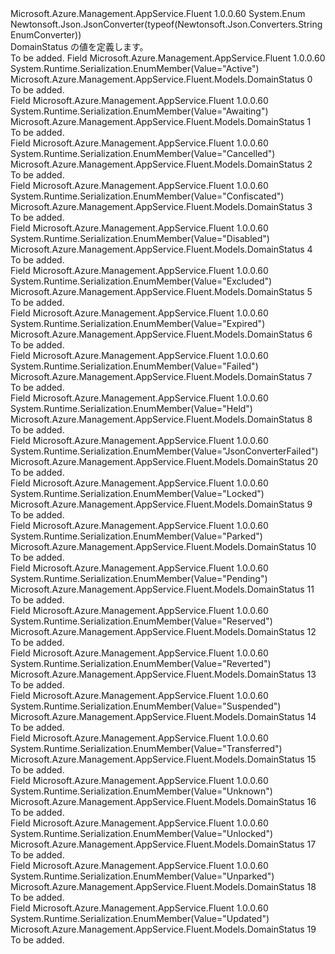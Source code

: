 <Type Name="DomainStatus" FullName="Microsoft.Azure.Management.AppService.Fluent.Models.DomainStatus">
  <TypeSignature Language="C#" Value="public enum DomainStatus" />
  <TypeSignature Language="ILAsm" Value=".class public auto ansi sealed DomainStatus extends System.Enum" />
  <TypeSignature Language="DocId" Value="T:Microsoft.Azure.Management.AppService.Fluent.Models.DomainStatus" />
  <TypeSignature Language="VB.NET" Value="Public Enum DomainStatus" />
  <TypeSignature Language="F#" Value="type DomainStatus = " />
  <AssemblyInfo>
    <AssemblyName>Microsoft.Azure.Management.AppService.Fluent</AssemblyName>
    <AssemblyVersion>1.0.0.60</AssemblyVersion>
  </AssemblyInfo>
  <Base>
    <BaseTypeName>System.Enum</BaseTypeName>
  </Base>
  <Attributes>
    <Attribute>
      <AttributeName>Newtonsoft.Json.JsonConverter(typeof(Newtonsoft.Json.Converters.StringEnumConverter))</AttributeName>
    </Attribute>
  </Attributes>
  <Docs>
    <summary>
            DomainStatus の値を定義します。
            </summary>
    <remarks>To be added.</remarks>
  </Docs>
  <Members>
    <Member MemberName="Active">
      <MemberSignature Language="C#" Value="Active" />
      <MemberSignature Language="ILAsm" Value=".field public static literal valuetype Microsoft.Azure.Management.AppService.Fluent.Models.DomainStatus Active = int32(0)" />
      <MemberSignature Language="DocId" Value="F:Microsoft.Azure.Management.AppService.Fluent.Models.DomainStatus.Active" />
      <MemberSignature Language="VB.NET" Value="Active" />
      <MemberSignature Language="F#" Value="Active = 0" Usage="Microsoft.Azure.Management.AppService.Fluent.Models.DomainStatus.Active" />
      <MemberType>Field</MemberType>
      <AssemblyInfo>
        <AssemblyName>Microsoft.Azure.Management.AppService.Fluent</AssemblyName>
        <AssemblyVersion>1.0.0.60</AssemblyVersion>
      </AssemblyInfo>
      <Attributes>
        <Attribute>
          <AttributeName>System.Runtime.Serialization.EnumMember(Value="Active")</AttributeName>
        </Attribute>
      </Attributes>
      <ReturnValue>
        <ReturnType>Microsoft.Azure.Management.AppService.Fluent.Models.DomainStatus</ReturnType>
      </ReturnValue>
      <MemberValue>0</MemberValue>
      <Docs>
        <summary>To be added.</summary>
      </Docs>
    </Member>
    <Member MemberName="Awaiting">
      <MemberSignature Language="C#" Value="Awaiting" />
      <MemberSignature Language="ILAsm" Value=".field public static literal valuetype Microsoft.Azure.Management.AppService.Fluent.Models.DomainStatus Awaiting = int32(1)" />
      <MemberSignature Language="DocId" Value="F:Microsoft.Azure.Management.AppService.Fluent.Models.DomainStatus.Awaiting" />
      <MemberSignature Language="VB.NET" Value="Awaiting" />
      <MemberSignature Language="F#" Value="Awaiting = 1" Usage="Microsoft.Azure.Management.AppService.Fluent.Models.DomainStatus.Awaiting" />
      <MemberType>Field</MemberType>
      <AssemblyInfo>
        <AssemblyName>Microsoft.Azure.Management.AppService.Fluent</AssemblyName>
        <AssemblyVersion>1.0.0.60</AssemblyVersion>
      </AssemblyInfo>
      <Attributes>
        <Attribute>
          <AttributeName>System.Runtime.Serialization.EnumMember(Value="Awaiting")</AttributeName>
        </Attribute>
      </Attributes>
      <ReturnValue>
        <ReturnType>Microsoft.Azure.Management.AppService.Fluent.Models.DomainStatus</ReturnType>
      </ReturnValue>
      <MemberValue>1</MemberValue>
      <Docs>
        <summary>To be added.</summary>
      </Docs>
    </Member>
    <Member MemberName="Cancelled">
      <MemberSignature Language="C#" Value="Cancelled" />
      <MemberSignature Language="ILAsm" Value=".field public static literal valuetype Microsoft.Azure.Management.AppService.Fluent.Models.DomainStatus Cancelled = int32(2)" />
      <MemberSignature Language="DocId" Value="F:Microsoft.Azure.Management.AppService.Fluent.Models.DomainStatus.Cancelled" />
      <MemberSignature Language="VB.NET" Value="Cancelled" />
      <MemberSignature Language="F#" Value="Cancelled = 2" Usage="Microsoft.Azure.Management.AppService.Fluent.Models.DomainStatus.Cancelled" />
      <MemberType>Field</MemberType>
      <AssemblyInfo>
        <AssemblyName>Microsoft.Azure.Management.AppService.Fluent</AssemblyName>
        <AssemblyVersion>1.0.0.60</AssemblyVersion>
      </AssemblyInfo>
      <Attributes>
        <Attribute>
          <AttributeName>System.Runtime.Serialization.EnumMember(Value="Cancelled")</AttributeName>
        </Attribute>
      </Attributes>
      <ReturnValue>
        <ReturnType>Microsoft.Azure.Management.AppService.Fluent.Models.DomainStatus</ReturnType>
      </ReturnValue>
      <MemberValue>2</MemberValue>
      <Docs>
        <summary>To be added.</summary>
      </Docs>
    </Member>
    <Member MemberName="Confiscated">
      <MemberSignature Language="C#" Value="Confiscated" />
      <MemberSignature Language="ILAsm" Value=".field public static literal valuetype Microsoft.Azure.Management.AppService.Fluent.Models.DomainStatus Confiscated = int32(3)" />
      <MemberSignature Language="DocId" Value="F:Microsoft.Azure.Management.AppService.Fluent.Models.DomainStatus.Confiscated" />
      <MemberSignature Language="VB.NET" Value="Confiscated" />
      <MemberSignature Language="F#" Value="Confiscated = 3" Usage="Microsoft.Azure.Management.AppService.Fluent.Models.DomainStatus.Confiscated" />
      <MemberType>Field</MemberType>
      <AssemblyInfo>
        <AssemblyName>Microsoft.Azure.Management.AppService.Fluent</AssemblyName>
        <AssemblyVersion>1.0.0.60</AssemblyVersion>
      </AssemblyInfo>
      <Attributes>
        <Attribute>
          <AttributeName>System.Runtime.Serialization.EnumMember(Value="Confiscated")</AttributeName>
        </Attribute>
      </Attributes>
      <ReturnValue>
        <ReturnType>Microsoft.Azure.Management.AppService.Fluent.Models.DomainStatus</ReturnType>
      </ReturnValue>
      <MemberValue>3</MemberValue>
      <Docs>
        <summary>To be added.</summary>
      </Docs>
    </Member>
    <Member MemberName="Disabled">
      <MemberSignature Language="C#" Value="Disabled" />
      <MemberSignature Language="ILAsm" Value=".field public static literal valuetype Microsoft.Azure.Management.AppService.Fluent.Models.DomainStatus Disabled = int32(4)" />
      <MemberSignature Language="DocId" Value="F:Microsoft.Azure.Management.AppService.Fluent.Models.DomainStatus.Disabled" />
      <MemberSignature Language="VB.NET" Value="Disabled" />
      <MemberSignature Language="F#" Value="Disabled = 4" Usage="Microsoft.Azure.Management.AppService.Fluent.Models.DomainStatus.Disabled" />
      <MemberType>Field</MemberType>
      <AssemblyInfo>
        <AssemblyName>Microsoft.Azure.Management.AppService.Fluent</AssemblyName>
        <AssemblyVersion>1.0.0.60</AssemblyVersion>
      </AssemblyInfo>
      <Attributes>
        <Attribute>
          <AttributeName>System.Runtime.Serialization.EnumMember(Value="Disabled")</AttributeName>
        </Attribute>
      </Attributes>
      <ReturnValue>
        <ReturnType>Microsoft.Azure.Management.AppService.Fluent.Models.DomainStatus</ReturnType>
      </ReturnValue>
      <MemberValue>4</MemberValue>
      <Docs>
        <summary>To be added.</summary>
      </Docs>
    </Member>
    <Member MemberName="Excluded">
      <MemberSignature Language="C#" Value="Excluded" />
      <MemberSignature Language="ILAsm" Value=".field public static literal valuetype Microsoft.Azure.Management.AppService.Fluent.Models.DomainStatus Excluded = int32(5)" />
      <MemberSignature Language="DocId" Value="F:Microsoft.Azure.Management.AppService.Fluent.Models.DomainStatus.Excluded" />
      <MemberSignature Language="VB.NET" Value="Excluded" />
      <MemberSignature Language="F#" Value="Excluded = 5" Usage="Microsoft.Azure.Management.AppService.Fluent.Models.DomainStatus.Excluded" />
      <MemberType>Field</MemberType>
      <AssemblyInfo>
        <AssemblyName>Microsoft.Azure.Management.AppService.Fluent</AssemblyName>
        <AssemblyVersion>1.0.0.60</AssemblyVersion>
      </AssemblyInfo>
      <Attributes>
        <Attribute>
          <AttributeName>System.Runtime.Serialization.EnumMember(Value="Excluded")</AttributeName>
        </Attribute>
      </Attributes>
      <ReturnValue>
        <ReturnType>Microsoft.Azure.Management.AppService.Fluent.Models.DomainStatus</ReturnType>
      </ReturnValue>
      <MemberValue>5</MemberValue>
      <Docs>
        <summary>To be added.</summary>
      </Docs>
    </Member>
    <Member MemberName="Expired">
      <MemberSignature Language="C#" Value="Expired" />
      <MemberSignature Language="ILAsm" Value=".field public static literal valuetype Microsoft.Azure.Management.AppService.Fluent.Models.DomainStatus Expired = int32(6)" />
      <MemberSignature Language="DocId" Value="F:Microsoft.Azure.Management.AppService.Fluent.Models.DomainStatus.Expired" />
      <MemberSignature Language="VB.NET" Value="Expired" />
      <MemberSignature Language="F#" Value="Expired = 6" Usage="Microsoft.Azure.Management.AppService.Fluent.Models.DomainStatus.Expired" />
      <MemberType>Field</MemberType>
      <AssemblyInfo>
        <AssemblyName>Microsoft.Azure.Management.AppService.Fluent</AssemblyName>
        <AssemblyVersion>1.0.0.60</AssemblyVersion>
      </AssemblyInfo>
      <Attributes>
        <Attribute>
          <AttributeName>System.Runtime.Serialization.EnumMember(Value="Expired")</AttributeName>
        </Attribute>
      </Attributes>
      <ReturnValue>
        <ReturnType>Microsoft.Azure.Management.AppService.Fluent.Models.DomainStatus</ReturnType>
      </ReturnValue>
      <MemberValue>6</MemberValue>
      <Docs>
        <summary>To be added.</summary>
      </Docs>
    </Member>
    <Member MemberName="Failed">
      <MemberSignature Language="C#" Value="Failed" />
      <MemberSignature Language="ILAsm" Value=".field public static literal valuetype Microsoft.Azure.Management.AppService.Fluent.Models.DomainStatus Failed = int32(7)" />
      <MemberSignature Language="DocId" Value="F:Microsoft.Azure.Management.AppService.Fluent.Models.DomainStatus.Failed" />
      <MemberSignature Language="VB.NET" Value="Failed" />
      <MemberSignature Language="F#" Value="Failed = 7" Usage="Microsoft.Azure.Management.AppService.Fluent.Models.DomainStatus.Failed" />
      <MemberType>Field</MemberType>
      <AssemblyInfo>
        <AssemblyName>Microsoft.Azure.Management.AppService.Fluent</AssemblyName>
        <AssemblyVersion>1.0.0.60</AssemblyVersion>
      </AssemblyInfo>
      <Attributes>
        <Attribute>
          <AttributeName>System.Runtime.Serialization.EnumMember(Value="Failed")</AttributeName>
        </Attribute>
      </Attributes>
      <ReturnValue>
        <ReturnType>Microsoft.Azure.Management.AppService.Fluent.Models.DomainStatus</ReturnType>
      </ReturnValue>
      <MemberValue>7</MemberValue>
      <Docs>
        <summary>To be added.</summary>
      </Docs>
    </Member>
    <Member MemberName="Held">
      <MemberSignature Language="C#" Value="Held" />
      <MemberSignature Language="ILAsm" Value=".field public static literal valuetype Microsoft.Azure.Management.AppService.Fluent.Models.DomainStatus Held = int32(8)" />
      <MemberSignature Language="DocId" Value="F:Microsoft.Azure.Management.AppService.Fluent.Models.DomainStatus.Held" />
      <MemberSignature Language="VB.NET" Value="Held" />
      <MemberSignature Language="F#" Value="Held = 8" Usage="Microsoft.Azure.Management.AppService.Fluent.Models.DomainStatus.Held" />
      <MemberType>Field</MemberType>
      <AssemblyInfo>
        <AssemblyName>Microsoft.Azure.Management.AppService.Fluent</AssemblyName>
        <AssemblyVersion>1.0.0.60</AssemblyVersion>
      </AssemblyInfo>
      <Attributes>
        <Attribute>
          <AttributeName>System.Runtime.Serialization.EnumMember(Value="Held")</AttributeName>
        </Attribute>
      </Attributes>
      <ReturnValue>
        <ReturnType>Microsoft.Azure.Management.AppService.Fluent.Models.DomainStatus</ReturnType>
      </ReturnValue>
      <MemberValue>8</MemberValue>
      <Docs>
        <summary>To be added.</summary>
      </Docs>
    </Member>
    <Member MemberName="JsonConverterFailed">
      <MemberSignature Language="C#" Value="JsonConverterFailed" />
      <MemberSignature Language="ILAsm" Value=".field public static literal valuetype Microsoft.Azure.Management.AppService.Fluent.Models.DomainStatus JsonConverterFailed = int32(20)" />
      <MemberSignature Language="DocId" Value="F:Microsoft.Azure.Management.AppService.Fluent.Models.DomainStatus.JsonConverterFailed" />
      <MemberSignature Language="VB.NET" Value="JsonConverterFailed" />
      <MemberSignature Language="F#" Value="JsonConverterFailed = 20" Usage="Microsoft.Azure.Management.AppService.Fluent.Models.DomainStatus.JsonConverterFailed" />
      <MemberType>Field</MemberType>
      <AssemblyInfo>
        <AssemblyName>Microsoft.Azure.Management.AppService.Fluent</AssemblyName>
        <AssemblyVersion>1.0.0.60</AssemblyVersion>
      </AssemblyInfo>
      <Attributes>
        <Attribute>
          <AttributeName>System.Runtime.Serialization.EnumMember(Value="JsonConverterFailed")</AttributeName>
        </Attribute>
      </Attributes>
      <ReturnValue>
        <ReturnType>Microsoft.Azure.Management.AppService.Fluent.Models.DomainStatus</ReturnType>
      </ReturnValue>
      <MemberValue>20</MemberValue>
      <Docs>
        <summary>To be added.</summary>
      </Docs>
    </Member>
    <Member MemberName="Locked">
      <MemberSignature Language="C#" Value="Locked" />
      <MemberSignature Language="ILAsm" Value=".field public static literal valuetype Microsoft.Azure.Management.AppService.Fluent.Models.DomainStatus Locked = int32(9)" />
      <MemberSignature Language="DocId" Value="F:Microsoft.Azure.Management.AppService.Fluent.Models.DomainStatus.Locked" />
      <MemberSignature Language="VB.NET" Value="Locked" />
      <MemberSignature Language="F#" Value="Locked = 9" Usage="Microsoft.Azure.Management.AppService.Fluent.Models.DomainStatus.Locked" />
      <MemberType>Field</MemberType>
      <AssemblyInfo>
        <AssemblyName>Microsoft.Azure.Management.AppService.Fluent</AssemblyName>
        <AssemblyVersion>1.0.0.60</AssemblyVersion>
      </AssemblyInfo>
      <Attributes>
        <Attribute>
          <AttributeName>System.Runtime.Serialization.EnumMember(Value="Locked")</AttributeName>
        </Attribute>
      </Attributes>
      <ReturnValue>
        <ReturnType>Microsoft.Azure.Management.AppService.Fluent.Models.DomainStatus</ReturnType>
      </ReturnValue>
      <MemberValue>9</MemberValue>
      <Docs>
        <summary>To be added.</summary>
      </Docs>
    </Member>
    <Member MemberName="Parked">
      <MemberSignature Language="C#" Value="Parked" />
      <MemberSignature Language="ILAsm" Value=".field public static literal valuetype Microsoft.Azure.Management.AppService.Fluent.Models.DomainStatus Parked = int32(10)" />
      <MemberSignature Language="DocId" Value="F:Microsoft.Azure.Management.AppService.Fluent.Models.DomainStatus.Parked" />
      <MemberSignature Language="VB.NET" Value="Parked" />
      <MemberSignature Language="F#" Value="Parked = 10" Usage="Microsoft.Azure.Management.AppService.Fluent.Models.DomainStatus.Parked" />
      <MemberType>Field</MemberType>
      <AssemblyInfo>
        <AssemblyName>Microsoft.Azure.Management.AppService.Fluent</AssemblyName>
        <AssemblyVersion>1.0.0.60</AssemblyVersion>
      </AssemblyInfo>
      <Attributes>
        <Attribute>
          <AttributeName>System.Runtime.Serialization.EnumMember(Value="Parked")</AttributeName>
        </Attribute>
      </Attributes>
      <ReturnValue>
        <ReturnType>Microsoft.Azure.Management.AppService.Fluent.Models.DomainStatus</ReturnType>
      </ReturnValue>
      <MemberValue>10</MemberValue>
      <Docs>
        <summary>To be added.</summary>
      </Docs>
    </Member>
    <Member MemberName="Pending">
      <MemberSignature Language="C#" Value="Pending" />
      <MemberSignature Language="ILAsm" Value=".field public static literal valuetype Microsoft.Azure.Management.AppService.Fluent.Models.DomainStatus Pending = int32(11)" />
      <MemberSignature Language="DocId" Value="F:Microsoft.Azure.Management.AppService.Fluent.Models.DomainStatus.Pending" />
      <MemberSignature Language="VB.NET" Value="Pending" />
      <MemberSignature Language="F#" Value="Pending = 11" Usage="Microsoft.Azure.Management.AppService.Fluent.Models.DomainStatus.Pending" />
      <MemberType>Field</MemberType>
      <AssemblyInfo>
        <AssemblyName>Microsoft.Azure.Management.AppService.Fluent</AssemblyName>
        <AssemblyVersion>1.0.0.60</AssemblyVersion>
      </AssemblyInfo>
      <Attributes>
        <Attribute>
          <AttributeName>System.Runtime.Serialization.EnumMember(Value="Pending")</AttributeName>
        </Attribute>
      </Attributes>
      <ReturnValue>
        <ReturnType>Microsoft.Azure.Management.AppService.Fluent.Models.DomainStatus</ReturnType>
      </ReturnValue>
      <MemberValue>11</MemberValue>
      <Docs>
        <summary>To be added.</summary>
      </Docs>
    </Member>
    <Member MemberName="Reserved">
      <MemberSignature Language="C#" Value="Reserved" />
      <MemberSignature Language="ILAsm" Value=".field public static literal valuetype Microsoft.Azure.Management.AppService.Fluent.Models.DomainStatus Reserved = int32(12)" />
      <MemberSignature Language="DocId" Value="F:Microsoft.Azure.Management.AppService.Fluent.Models.DomainStatus.Reserved" />
      <MemberSignature Language="VB.NET" Value="Reserved" />
      <MemberSignature Language="F#" Value="Reserved = 12" Usage="Microsoft.Azure.Management.AppService.Fluent.Models.DomainStatus.Reserved" />
      <MemberType>Field</MemberType>
      <AssemblyInfo>
        <AssemblyName>Microsoft.Azure.Management.AppService.Fluent</AssemblyName>
        <AssemblyVersion>1.0.0.60</AssemblyVersion>
      </AssemblyInfo>
      <Attributes>
        <Attribute>
          <AttributeName>System.Runtime.Serialization.EnumMember(Value="Reserved")</AttributeName>
        </Attribute>
      </Attributes>
      <ReturnValue>
        <ReturnType>Microsoft.Azure.Management.AppService.Fluent.Models.DomainStatus</ReturnType>
      </ReturnValue>
      <MemberValue>12</MemberValue>
      <Docs>
        <summary>To be added.</summary>
      </Docs>
    </Member>
    <Member MemberName="Reverted">
      <MemberSignature Language="C#" Value="Reverted" />
      <MemberSignature Language="ILAsm" Value=".field public static literal valuetype Microsoft.Azure.Management.AppService.Fluent.Models.DomainStatus Reverted = int32(13)" />
      <MemberSignature Language="DocId" Value="F:Microsoft.Azure.Management.AppService.Fluent.Models.DomainStatus.Reverted" />
      <MemberSignature Language="VB.NET" Value="Reverted" />
      <MemberSignature Language="F#" Value="Reverted = 13" Usage="Microsoft.Azure.Management.AppService.Fluent.Models.DomainStatus.Reverted" />
      <MemberType>Field</MemberType>
      <AssemblyInfo>
        <AssemblyName>Microsoft.Azure.Management.AppService.Fluent</AssemblyName>
        <AssemblyVersion>1.0.0.60</AssemblyVersion>
      </AssemblyInfo>
      <Attributes>
        <Attribute>
          <AttributeName>System.Runtime.Serialization.EnumMember(Value="Reverted")</AttributeName>
        </Attribute>
      </Attributes>
      <ReturnValue>
        <ReturnType>Microsoft.Azure.Management.AppService.Fluent.Models.DomainStatus</ReturnType>
      </ReturnValue>
      <MemberValue>13</MemberValue>
      <Docs>
        <summary>To be added.</summary>
      </Docs>
    </Member>
    <Member MemberName="Suspended">
      <MemberSignature Language="C#" Value="Suspended" />
      <MemberSignature Language="ILAsm" Value=".field public static literal valuetype Microsoft.Azure.Management.AppService.Fluent.Models.DomainStatus Suspended = int32(14)" />
      <MemberSignature Language="DocId" Value="F:Microsoft.Azure.Management.AppService.Fluent.Models.DomainStatus.Suspended" />
      <MemberSignature Language="VB.NET" Value="Suspended" />
      <MemberSignature Language="F#" Value="Suspended = 14" Usage="Microsoft.Azure.Management.AppService.Fluent.Models.DomainStatus.Suspended" />
      <MemberType>Field</MemberType>
      <AssemblyInfo>
        <AssemblyName>Microsoft.Azure.Management.AppService.Fluent</AssemblyName>
        <AssemblyVersion>1.0.0.60</AssemblyVersion>
      </AssemblyInfo>
      <Attributes>
        <Attribute>
          <AttributeName>System.Runtime.Serialization.EnumMember(Value="Suspended")</AttributeName>
        </Attribute>
      </Attributes>
      <ReturnValue>
        <ReturnType>Microsoft.Azure.Management.AppService.Fluent.Models.DomainStatus</ReturnType>
      </ReturnValue>
      <MemberValue>14</MemberValue>
      <Docs>
        <summary>To be added.</summary>
      </Docs>
    </Member>
    <Member MemberName="Transferred">
      <MemberSignature Language="C#" Value="Transferred" />
      <MemberSignature Language="ILAsm" Value=".field public static literal valuetype Microsoft.Azure.Management.AppService.Fluent.Models.DomainStatus Transferred = int32(15)" />
      <MemberSignature Language="DocId" Value="F:Microsoft.Azure.Management.AppService.Fluent.Models.DomainStatus.Transferred" />
      <MemberSignature Language="VB.NET" Value="Transferred" />
      <MemberSignature Language="F#" Value="Transferred = 15" Usage="Microsoft.Azure.Management.AppService.Fluent.Models.DomainStatus.Transferred" />
      <MemberType>Field</MemberType>
      <AssemblyInfo>
        <AssemblyName>Microsoft.Azure.Management.AppService.Fluent</AssemblyName>
        <AssemblyVersion>1.0.0.60</AssemblyVersion>
      </AssemblyInfo>
      <Attributes>
        <Attribute>
          <AttributeName>System.Runtime.Serialization.EnumMember(Value="Transferred")</AttributeName>
        </Attribute>
      </Attributes>
      <ReturnValue>
        <ReturnType>Microsoft.Azure.Management.AppService.Fluent.Models.DomainStatus</ReturnType>
      </ReturnValue>
      <MemberValue>15</MemberValue>
      <Docs>
        <summary>To be added.</summary>
      </Docs>
    </Member>
    <Member MemberName="Unknown">
      <MemberSignature Language="C#" Value="Unknown" />
      <MemberSignature Language="ILAsm" Value=".field public static literal valuetype Microsoft.Azure.Management.AppService.Fluent.Models.DomainStatus Unknown = int32(16)" />
      <MemberSignature Language="DocId" Value="F:Microsoft.Azure.Management.AppService.Fluent.Models.DomainStatus.Unknown" />
      <MemberSignature Language="VB.NET" Value="Unknown" />
      <MemberSignature Language="F#" Value="Unknown = 16" Usage="Microsoft.Azure.Management.AppService.Fluent.Models.DomainStatus.Unknown" />
      <MemberType>Field</MemberType>
      <AssemblyInfo>
        <AssemblyName>Microsoft.Azure.Management.AppService.Fluent</AssemblyName>
        <AssemblyVersion>1.0.0.60</AssemblyVersion>
      </AssemblyInfo>
      <Attributes>
        <Attribute>
          <AttributeName>System.Runtime.Serialization.EnumMember(Value="Unknown")</AttributeName>
        </Attribute>
      </Attributes>
      <ReturnValue>
        <ReturnType>Microsoft.Azure.Management.AppService.Fluent.Models.DomainStatus</ReturnType>
      </ReturnValue>
      <MemberValue>16</MemberValue>
      <Docs>
        <summary>To be added.</summary>
      </Docs>
    </Member>
    <Member MemberName="Unlocked">
      <MemberSignature Language="C#" Value="Unlocked" />
      <MemberSignature Language="ILAsm" Value=".field public static literal valuetype Microsoft.Azure.Management.AppService.Fluent.Models.DomainStatus Unlocked = int32(17)" />
      <MemberSignature Language="DocId" Value="F:Microsoft.Azure.Management.AppService.Fluent.Models.DomainStatus.Unlocked" />
      <MemberSignature Language="VB.NET" Value="Unlocked" />
      <MemberSignature Language="F#" Value="Unlocked = 17" Usage="Microsoft.Azure.Management.AppService.Fluent.Models.DomainStatus.Unlocked" />
      <MemberType>Field</MemberType>
      <AssemblyInfo>
        <AssemblyName>Microsoft.Azure.Management.AppService.Fluent</AssemblyName>
        <AssemblyVersion>1.0.0.60</AssemblyVersion>
      </AssemblyInfo>
      <Attributes>
        <Attribute>
          <AttributeName>System.Runtime.Serialization.EnumMember(Value="Unlocked")</AttributeName>
        </Attribute>
      </Attributes>
      <ReturnValue>
        <ReturnType>Microsoft.Azure.Management.AppService.Fluent.Models.DomainStatus</ReturnType>
      </ReturnValue>
      <MemberValue>17</MemberValue>
      <Docs>
        <summary>To be added.</summary>
      </Docs>
    </Member>
    <Member MemberName="Unparked">
      <MemberSignature Language="C#" Value="Unparked" />
      <MemberSignature Language="ILAsm" Value=".field public static literal valuetype Microsoft.Azure.Management.AppService.Fluent.Models.DomainStatus Unparked = int32(18)" />
      <MemberSignature Language="DocId" Value="F:Microsoft.Azure.Management.AppService.Fluent.Models.DomainStatus.Unparked" />
      <MemberSignature Language="VB.NET" Value="Unparked" />
      <MemberSignature Language="F#" Value="Unparked = 18" Usage="Microsoft.Azure.Management.AppService.Fluent.Models.DomainStatus.Unparked" />
      <MemberType>Field</MemberType>
      <AssemblyInfo>
        <AssemblyName>Microsoft.Azure.Management.AppService.Fluent</AssemblyName>
        <AssemblyVersion>1.0.0.60</AssemblyVersion>
      </AssemblyInfo>
      <Attributes>
        <Attribute>
          <AttributeName>System.Runtime.Serialization.EnumMember(Value="Unparked")</AttributeName>
        </Attribute>
      </Attributes>
      <ReturnValue>
        <ReturnType>Microsoft.Azure.Management.AppService.Fluent.Models.DomainStatus</ReturnType>
      </ReturnValue>
      <MemberValue>18</MemberValue>
      <Docs>
        <summary>To be added.</summary>
      </Docs>
    </Member>
    <Member MemberName="Updated">
      <MemberSignature Language="C#" Value="Updated" />
      <MemberSignature Language="ILAsm" Value=".field public static literal valuetype Microsoft.Azure.Management.AppService.Fluent.Models.DomainStatus Updated = int32(19)" />
      <MemberSignature Language="DocId" Value="F:Microsoft.Azure.Management.AppService.Fluent.Models.DomainStatus.Updated" />
      <MemberSignature Language="VB.NET" Value="Updated" />
      <MemberSignature Language="F#" Value="Updated = 19" Usage="Microsoft.Azure.Management.AppService.Fluent.Models.DomainStatus.Updated" />
      <MemberType>Field</MemberType>
      <AssemblyInfo>
        <AssemblyName>Microsoft.Azure.Management.AppService.Fluent</AssemblyName>
        <AssemblyVersion>1.0.0.60</AssemblyVersion>
      </AssemblyInfo>
      <Attributes>
        <Attribute>
          <AttributeName>System.Runtime.Serialization.EnumMember(Value="Updated")</AttributeName>
        </Attribute>
      </Attributes>
      <ReturnValue>
        <ReturnType>Microsoft.Azure.Management.AppService.Fluent.Models.DomainStatus</ReturnType>
      </ReturnValue>
      <MemberValue>19</MemberValue>
      <Docs>
        <summary>To be added.</summary>
      </Docs>
    </Member>
  </Members>
</Type>